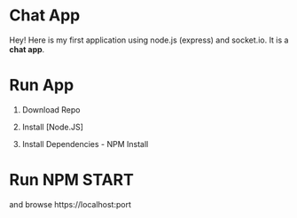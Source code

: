 Chat App
===================


Hey! Here is my first application using node.js (express) and socket.io. It is a **chat app**. 

# Run App

1) Download Repo

2) Install [Node.JS] 

3) Install Dependencies - NPM Install


# Run NPM START 

and browse https://localhost:port
